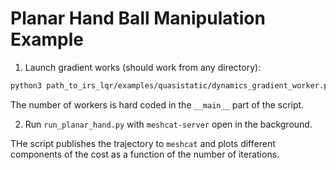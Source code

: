 # Planar Hand Ball Manipulation Example

1. Launch gradient works (should work from any directory):
```bash
python3 path_to_irs_lqr/examples/quasistatic/dynamics_gradient_worker.py
```
The number of workers is hard coded in the `__main__` part of the script.


2. Run `run_planar_hand.py` with `meshcat-server` open in the background.

THe script publishes the trajectory to `meshcat` and plots different components of the cost as a function of the number of iterations.